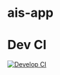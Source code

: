 # ais-app

# Dev CI
[![Develop CI](https://github.com/kubeops-learning/ais-app/actions/workflows/develop-ci.yml/badge.svg?branch=main)](https://github.com/kubeops-learning/ais-app/actions/workflows/develop-ci.yml)
